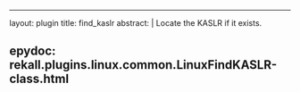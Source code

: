 
---
layout: plugin
title: find_kaslr
abstract: |
    Locate the KASLR if it exists.

epydoc: rekall.plugins.linux.common.LinuxFindKASLR-class.html
---
